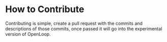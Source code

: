 # How to Contribute
Contributing is simple, create a pull request with the commits and descriptions of those commits, once passed it will go into the experimental version of OpenLoop.
